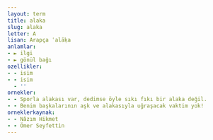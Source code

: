 ```yaml
---
layout: term
title: alaka
slug: alaka
letter: A
lisan: Arapça ʿalāḳa
anlamlar:
- ► ilgi
- ► gönül bağı
ozellikler:
- - isim
- - isim
  - ''
ornekler:
- - Sporla alakası var, dedimse öyle sıkı fıkı bir alaka değil.
- - Benim başkalarının aşk ve alakasıyla uğraşacak vaktim yok!
orneklerkaynak:
- - Nâzım Hikmet
- - Ömer Seyfettin
---
```

